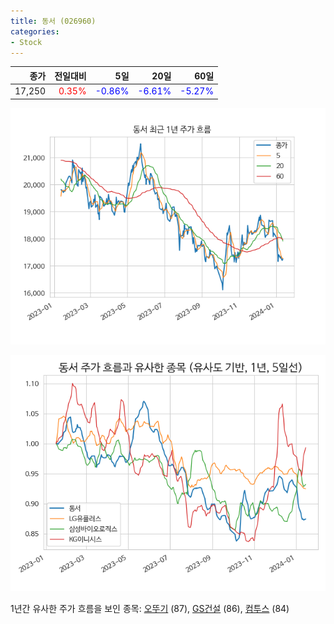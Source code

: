 ```yaml
---
title: 동서 (026960)
categories:
- Stock
---
```


|종가|전일대비|5일|20일|60일|
|---:|-------:|--:|---:|---:|
|17,250|<span style="color: red">0.35%</span>|<span style="color: blue">-0.86%</span>|<span style="color: blue">-6.61%</span>|<span style="color: blue">-5.27%</span>|


<!-- more -->

![026960](/assets/images/stock/026960.png)

![026960](/assets/images/stock/026960_sim.png)

1년간 유사한 주가 흐름을 보인 종목:
[오뚜기](/stock/007310/) (87),
[GS건설](/stock/006360/) (86),
[컴투스](/stock/078340/) (84)